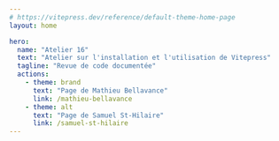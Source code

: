 ```yaml
---
# https://vitepress.dev/reference/default-theme-home-page
layout: home

hero:
  name: "Atelier 16"
  text: "Atelier sur l'installation et l'utilisation de Vitepress"
  tagline: "Revue de code documentée"
  actions:
    - theme: brand
      text: "Page de Mathieu Bellavance"
      link: /mathieu-bellavance
    - theme: alt
      text: "Page de Samuel St-Hilaire"
      link: /samuel-st-hilaire
---
```

